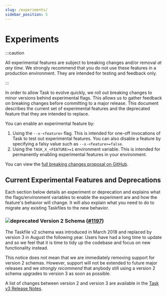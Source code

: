 ```yaml
---
slug: /experiments/
sidebar_position: 5
---
```


# Experiments

:::caution

All experimental features are subject to breaking changes and/or removal _at any
time_. We strongly recommend that you do not use these features in a production
environment. They are intended for testing and feedback only.

:::

In order to allow Task to evolve quickly, we roll out breaking changes to minor
versions behind experimental flags. This allows us to gather feedback on
breaking changes before committing to a major release. This document describes
the current set of experimental features and the deprecated feature that they
are intended to replace.

You can enable an experimental feature by:

1. Using the `--x-<feature>` flag. This is intended for one-off invocations of
   Task to test out experimental features. You can also disable a feature by
   specifying a falsy value such as `--x-<feature>=false`.
1. Using the `TASK_X_<FEATURE>=1` environment variable. This is intended for
   permanently enabling experimental features in your environment.

You can view the [full breaking changes proposal on
GitHub][breaking-change-proposal].

## Current Experimental Features and Deprecations

Each section below details an experiment or deprecation and explains what the
flags/environment variables to enable the experiment are and how the feature's
behavior will change. It will also explain what you need to do to migrate any
existing Taskfiles to the new behavior.

<!-- EXPERIMENT TEMPLATE - Include sections as necessary...

### ![experiment] <Feature> ([#<issue>](https://github.com/go-task/task/issues/<issue>)), ...)

- Flag to enable: `--x-<feature>`
- Env to enable: `TASK_X_<feature>`
- Deprecates: <list any existing functionality that will be deprecated by this experiment>

<Short description of the feature>

<Short explanation of how users should migrate to the new behavior>

-->

### ![deprecated] Version 2 Schema ([#1197][deprecate-version-2-schema])

The Taskfile v2 schema was introduced in March 2018 and replaced by version 3 in
August the following year. Users have had a long time to update and so we feel
that it is time to tidy up the codebase and focus on new functionality instead.

This notice does not mean that we are immediately removing support for version 2
schemas. However, support will not be extended to future major releases and we
_strongly recommend_ that anybody still using a version 2 schema upgrades to
version 3 as soon as possible.

A list of changes between version 2 and version 3 are available in the [Task v3
Release Notes][version-3-release-notes].

<!-- prettier-ignore-start -->
[breaking-change-proposal]: https://github.com/go-task/task/discussions/1191
[deprecate-version-2-schema]: https://github.com/go-task/task/issues/1197
[version-3-release-notes]: https://github.com/go-task/task/releases/tag/v3.0.0
[deprecated]: https://img.shields.io/badge/deprecated-red
[experiment]: https://img.shields.io/badge/experiment-yellow
<!-- prettier-ignore-end -->
